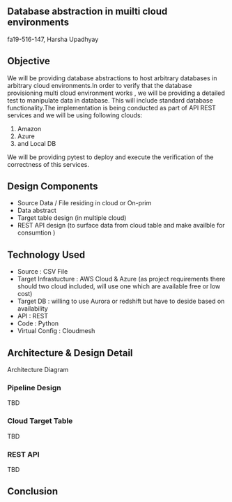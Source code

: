 ##  Database abstraction in muilti cloud environments

fa19-516-147, Harsha Upadhyay

## Objective

We will be providing database abstractions to host arbitrary databases in arbitrary cloud environments.In order to verify that the database provisioning multi cloud environment works , we will be providing a detailed test to manipulate data in database. This will include standard database functionality.The implementation is being conducted as part of API REST services and we will be using following clouds: 
1. Amazon
1. Azure 
1. and Local DB

We will be providing pytest to deploy and execute the verification of the correctness of this services.

## Design Components 

* Source Data / File residing in cloud or On-prim
* Data abstract
* Target table design (in multiple cloud) 
* REST API design (to surface data from cloud table and make availble for consumtion )

## Technology Used

* Source : CSV File
* Target Infrastucture : AWS Cloud  & Azure (as project requirements there should two cloud included, will use one which are available free or low cost)
* Target DB : willing to use Aurora or redshift but have to deside based on availability
* API : REST
* Code : Python
* Virtual Config : Cloudmesh

## Architecture & Design Detail 

Architecture Diagram 

### Pipeline Design
   
TBD
 
### Cloud Target Table 

TBD

### REST API
TBD

## Conclusion
